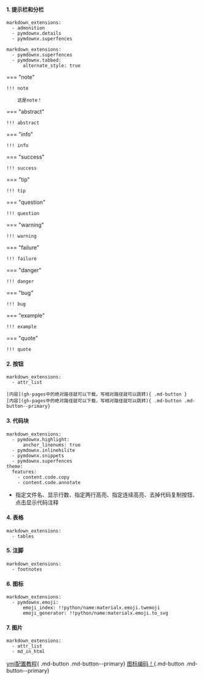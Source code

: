 #### 1. 提示栏和分栏
```
markdown_extensions:
  - admonition
  - pymdownx.details
  - pymdownx.superfences
```
```
markdown_extensions:
  - pymdownx.superfences
  - pymdownx.tabbed:
      alternate_style: true 
```
=== "note"

    !!! note

        这是note！

=== "abstract"

    !!! abstract

=== "info"

    !!! info

=== "success"

    !!! success

=== "tip"

    !!! tip

=== "question"

    !!! question

=== "warning"

    !!! warning

=== "failure"

    !!! failure

=== "danger"

    !!! danger

=== "bug"

    !!! bug

=== "example"

    !!! example

=== "quote"

    !!! quote

#### 2. 按钮
```
markdown_extensions:
  - attr_list
```
```
[内容](gh-pages中的绝对路径就可以下载，写相对路径就可以跳转){ .md-button }
[内容](gh-pages中的绝对路径就可以下载，写相对路径就可以跳转){ .md-button .md-button--primary}
```
#### 3. 代码块
```
markdown_extensions:
  - pymdownx.highlight:
      anchor_linenums: true
  - pymdownx.inlinehilite
  - pymdownx.snippets
  - pymdownx.superfences
theme:
  features:
    - content.code.copy
    - content.code.annotate  
```
- 指定文件名、显示行数、指定两行高亮、指定连续高亮、去掉代码复制按钮、点击显示代码注释
#### 4. 表格
```
markdown_extensions:
  - tables
```
#### 5. 注脚
```
markdown_extensions:
  - footnotes
```
#### 6. 图标
```
markdown_extensions:
  - pymdownx.emoji:
      emoji_index: !!python/name:materialx.emoji.twemoji
      emoji_generator: !!python/name:materialx.emoji.to_svg

```
#### 7. 图片
```
markdown_extensions:
  - attr_list
  - md_in_html
```

[yml配置教程](https://shafish.cn/blog/mkdocs/){ .md-button .md-button--primary}
[图标编码！](https://squidfunk.github.io/mkdocs-material/reference/icons-emojis/#mkdocsyml){.md-button .md-button--primary}
